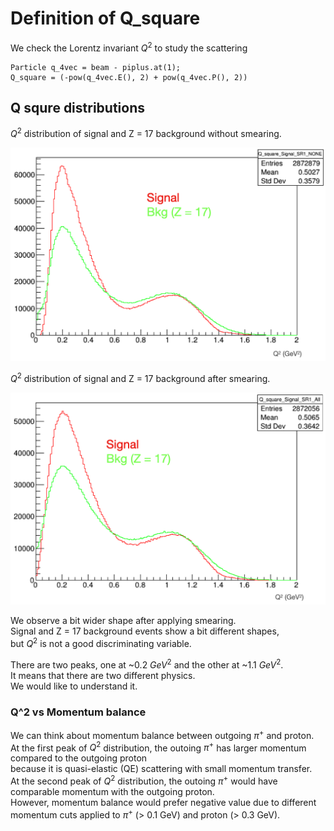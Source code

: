 # Definition of Q_square

We check the Lorentz invariant ${Q}^{2}$ to study the scattering
```
Particle q_4vec = beam - piplus.at(1);
Q_square = (-pow(q_4vec.E(), 2) + pow(q_4vec.P(), 2))
```

## Q squre distributions

${Q}^{2}$ distribution of signal and Z = 17 background without smearing.

![](Q_square_no_smearing.png)

${Q}^{2}$ distribution of signal and Z = 17 background after smearing.

![](Q_square_with_smearing.png)

We observe a bit wider shape after applying smearing.  
Signal and Z = 17 background events show a bit different shapes,  
but ${Q}^{2}$ is not a good discriminating variable.

There are two peaks, one at ~0.2 ${GeV}^{2}$ and the other at ~1.1 ${GeV}^{2}$.  
It means that there are two different physics.  
We would like to understand it.


###  Q^2 vs Momentum balance

We can think about momentum balance between outgoing ${\pi}^{+}$ and proton.  
At the first peak of ${Q}^{2}$ distribution, the outoing ${\pi}^{+}$ has larger momentum compared to the outgoing proton  
because it is quasi-elastic (QE) scattering with small momentum transfer.  
At the second peak of ${Q}^{2}$ distribution, the outoing ${\pi}^{+}$ would have comparable momentum with the outgoing proton.  
However, momentum balance would prefer negative value due to different momentum cuts applied to ${\pi}^{+}$ (> 0.1 GeV) and proton (> 0.3 GeV).